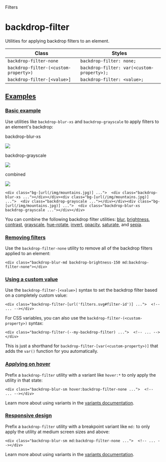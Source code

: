 <!--$-->

<!--/$-->

Filters

# backdrop-filter

Utilities for applying backdrop filters to an element.

| Class                                 | Styles                                     |
| ------------------------------------- | ------------------------------------------ |
| `backdrop-filter-none`                | `backdrop-filter: none;`                   |
| `backdrop-filter-(<custom-property>)` | `backdrop-filter: var(<custom-property>);` |
| `backdrop-filter-[<value>]`           | `backdrop-filter: <value>;`                |

## [Examples](#examples)

### [Basic example](#basic-example)

Use utilities like `backdrop-blur-xs` and `backdrop-grayscale` to apply filters to an element's backdrop:

backdrop-blur-xs

![](https://images.unsplash.com/photo-1554629947-334ff61d85dc?ixid=MnwxMjA3fDB8MHxwaG90by1wYWdlfHx8fGVufDB8fHx8\&ixlib=rb-1.2.1\&auto=format\&fit=crop\&w=1000\&h=1000\&q=90)

backdrop-grayscale

![](https://images.unsplash.com/photo-1554629947-334ff61d85dc?ixid=MnwxMjA3fDB8MHxwaG90by1wYWdlfHx8fGVufDB8fHx8\&ixlib=rb-1.2.1\&auto=format\&fit=crop\&w=1000\&h=1000\&q=90)

combined

![](https://images.unsplash.com/photo-1554629947-334ff61d85dc?ixid=MnwxMjA3fDB8MHxwaG90by1wYWdlfHx8fGVufDB8fHx8\&ixlib=rb-1.2.1\&auto=format\&fit=crop\&w=1000\&h=1000\&q=90)

```
<div class="bg-[url(/img/mountains.jpg)] ...">  <div class="backdrop-blur-xs ..."></div></div><div class="bg-[url(/img/mountains.jpg)] ...">  <div class="backdrop-grayscale ..."></div></div><div class="bg-[url(/img/mountains.jpg)] ...">  <div class="backdrop-blur-xs backdrop-grayscale ..."></div></div>
```

You can combine the following backdrop filter utilities: [blur](/docs/backdrop-filter-blur), [brightness](/docs/backdrop-filter-brightness), [contrast](/docs/backdrop-filter-contrast), [grayscale](/docs/backdrop-filter-grayscale), [hue-rotate](/docs/backdrop-filter-hue-rotate), [invert](/docs/backdrop-filter-invert), [opacity](/docs/backdrop-filter-opacity), [saturate](/docs/backdrop-filter-saturate), and [sepia](/docs/backdrop-filter-sepia).

### [Removing filters](#removing-filters)

Use the `backdrop-filter-none` utility to remove all of the backdrop filters applied to an element:

```
<div class="backdrop-blur-md backdrop-brightness-150 md:backdrop-filter-none"></div>
```

### [Using a custom value](#using-a-custom-value)

Use the<!-- --> `backdrop-filter-[<value>]` <!-- -->syntax<!-- --> <!-- -->to set the <!-- -->backdrop filter<!-- --> based on a completely custom value:

```
<div class="backdrop-filter-[url('filters.svg#filter-id')] ...">  <!-- ... --></div>
```

For CSS variables, you can also use the<!-- --> `backdrop-filter-(<custom-property>)` <!-- -->syntax:

```
<div class="backdrop-filter-(--my-backdrop-filter) ...">  <!-- ... --></div>
```

This is just a shorthand for<!-- --> `backdrop-filter-[var(<custom-property>)]` <!-- -->that adds the `var()` function for you automatically.

### [Applying on hover](#applying-on-hover)

Prefix <!-- -->a<!-- --> `backdrop-filter` utility with a variant like<!-- --> `hover:*` to only apply the utility in that state:

```
<div class="backdrop-blur-sm hover:backdrop-filter-none ...">  <!-- ... --></div>
```

Learn more about using variants in the [variants documentation](/docs/hover-focus-and-other-states).

### [Responsive design](#responsive-design)

Prefix <!-- -->a<!-- --> `backdrop-filter` utility<!-- --> <!-- -->with a breakpoint variant like `md:` to only apply the utility at <!-- -->medium<!-- --> <!-- -->screen sizes and above:

```
<div class="backdrop-blur-sm md:backdrop-filter-none ...">  <!-- ... --></div>
```

Learn more about using variants in the [variants documentation](/docs/hover-focus-and-other-states).

<!--$-->

<!--/$-->
